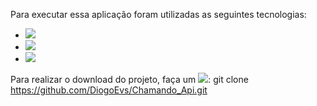 Para executar essa aplicação foram utilizadas as seguintes tecnologias:

* ![](https://img.shields.io/badge/-.NET6%20-brightgreen)
* ![](https://img.shields.io/badge/-NewSoft.JSON%20v6-yellow)
* ![](https://img.shields.io/badge/-Blazor-blueviolet)

Para realizar o download do projeto, faça um ![](https://img.shields.io/badge/-Git%20Clone-black):
git clone https://github.com/DiogoEvs/Chamando_Api.git
